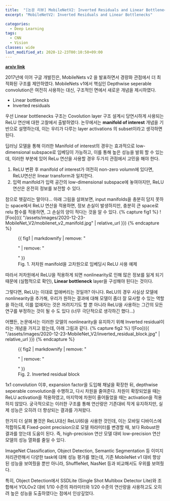 ```yaml
---
title:  "[논문 리뷰] MobileNetV2: Inverted Residuals and Linear Bottlenecks"
excerpt: "MobileNetV2: Inverted Residuals and Linear Bottlenecks"

categories:
  - Deep Learning
tags:
  - CNN
  - Vision
classes: wide
last_modified_at: 2020-12-23T00:10:50+09:00
---
```


__[arxiv link](https://arxiv.org/pdf/1801.04381.pdf)__

2017년에 이어 구글 개발진은, MobileNets v2 을 발표하면서 경량화 관점에서 더 최적화된 구조를 제안하였다. MobileNets v1에서 핵심인 Depthwise seperable convolution은 여전히 사용하는 대신, 구조적인 면에서 새로운 개념을 제시하였다.
- Linear bottlencks
- Inverted residuals

우선 Linear bottlenecks 구조는 Covolution layer 구조 설계시 당연시하게 사용되는 ReLU 연산에 대한 고찰에서 출발하였다.  논무에서는 __manifold of interest__ 개념을 기반으로 설명하는데, 이는 우리가 다루는 layer activations 의 subset이라고 생각하면 된다. 

딥러닝 모델을 통해 이러한 Manifold of interest의 경우는 효과적으로 low-dimensional subspace로 임베딩이 가능하고, 이를 통해 높은 성능을 발휘 할 수 있는데, 이러한 부분에 있어 ReLu 연산을 사용할 경우 두가지 관점에서 고민을 해야 한다.
  1. ReLU 변환 후 manifold of interest가 여전히 non-zero volumn에 있다면, ReLU연산은 linear transform과 일치한다.
  1. 입력 manifold가 입력 공간의 low-dimensional subspace에 놓여야지만, ReLU연산은 온전히 정보를 보전할 수 있다.

참으로 헷갈리는 말이다... 아래 그림을 살펴보면, input manifolds을 충분히 담지 못하는 space에서 ReLU 연산을 적용하면, 정보 손실이 발생하지만, 충분히 큰 space로 relu 함수를 적용하면, 그 손실의 양이 적다는 것을 알 수 있다.
{% capture fig1 %}
![Foo]({{ "/assets/images/2020-12-23-MobileNet_V2/mobilenet_v2_manifold.jpg" | relative_url }})
{% endcapture %}
<figure>
  {{ fig1 | markdownify | remove: "<p>" | remove: "</p>" }}
  <figcaption>Fig. 1. 저차원 manifold을 고차원으로 임베딩시 ReLU 사용 예제</figcaption>
</figure>

따라서  저차원에서 ReLU을 적용하게 되면 nonlinearity로 인해 많은 정보를 잃게 되기 때문에 (실험적으로 확인), __Linear bottleneck__ layer을 구성해야 된다는 것이다.

그렇다면, ReLU는 이대로 없애버리는 것일까? 아니다. ReLU의 경우 사실상 모델에 nonlinearity을 추가해, 우리가 원하는 결과에 대해 모델이 좀더 잘 묘사할 수 있는 역할을 하는데, 이를 없애자는 것은 꺼려지기도 할 뿐 아니라 ReLU을 사용하는 그간의 모든 연구를 부정하는 것이 될 수 도 있다 (너무 극단적으로 생각하긴 했다...)

어쨌든, 논문에서는 이러한 모델의 nonlinearity을 유지하기 위해 Inverted residual이라는 개념을 가지고 왔는데, 아래 그림과 같다.
{% capture fig2 %}
![Foo]({{ "/assets/images/2020-12-23-MobileNet_V2/inverted_residual_block.jpg" | relative_url }})
{% endcapture %}
<figure>
  {{ fig2 | markdownify | remove: "<p>" | remove: "</p>" }}
  <figcaption>Fig. 2. Inverted residual block</figcaption>
</figure>

1x1 convolution 이후, expansion factor을 도입해 채널을 확장한 뒤, depthwise seperable convolution을 수행하고, 다시 차원을 줄여준다. 차원이 확장되었을 때는 ReLU activation을 적용하였고, 마지막에 차원이 줄어들었을 때는 activation을 적용하지 않았다. 궁극적으로는 이러한 구조를 통해 연산량은 기존대비 작게 유지하지만, 실제 성능은 오히려 더 향상되는 결과를 가져왔다.

한가지 더 살펴 볼것은 ReLU대신 ReLU(6)을 사용한 것인데, 이는 모바일 디바이스에 적합하도록 Fixed-point precision으로 모델 파라미터를 변경할 때, 보다 Robust한 결과를 얻는데 도움이 된다. 즉, high-precision 연산 모델 대비 low-precision 연산 모델의 성능 열화를 줄일 수 있다.

ImageNet Classification,  Object Detection,  Semantic Segmentation 등 이미지 처리관련해서 다양한 task에 대해 성능 평가를 했는데, 기존 MobileNet v1 대비 향상된 성능을 보여줬을 뿐만 아니라, ShuffleNet, NasNet 등과 비교해서도 우위를 보여줬다. 

특히, Object Detection에서 SSDLite (Single Shot Multibox Detector Lite)와 조합해서 YOLOv2 대비 1/10 수준의 파라미터와 1/20 수준의 연산량을 사용하고도 오히려 높은 성능을 도출하였다는 점에서 인상깊었다.